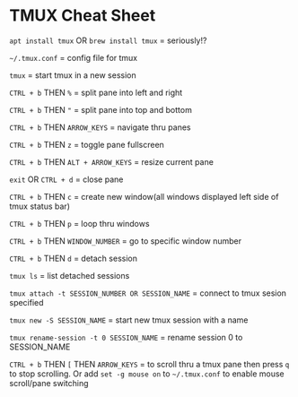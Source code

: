 # TMUX Cheat Sheet

`apt install tmux` OR `brew install tmux` = seriously!?

`~/.tmux.conf` = config file for tmux

`tmux` = start tmux in a new session

`CTRL + b` THEN `%` = split pane into left and right

`CTRL + b` THEN `"` = split pane into top and bottom

`CTRL + b` THEN `ARROW_KEYS` = navigate thru panes

`CTRL + b` THEN `z` = toggle pane fullscreen

`CTRL + b` THEN `ALT + ARROW_KEYS` = resize current pane

`exit` OR `CTRL + d` = close pane

`CTRL + b` THEN `c` = create new window(all windows displayed left side of tmux status bar)

`CTRL + b` THEN `p` = loop thru windows

`CTRL + b` THEN `WINDOW_NUMBER` = go to specific window number

`CTRL + b` THEN `d` = detach session

`tmux ls` = list detached sessions

`tmux attach -t SESSION_NUMBER OR SESSION_NAME` = connect to tmux sesion specified

`tmux new -S SESSION_NAME` = start new tmux session with a name

`tmux rename-session -t 0 SESSION_NAME` = rename session 0 to SESSION_NAME

`CTRL + b` THEN `[` THEN `ARROW_KEYS` = to scroll thru a tmux pane then press `q` to stop scrolling. Or add `set -g mouse on` to `~/.tmux.conf` to enable mouse scroll/pane switching
